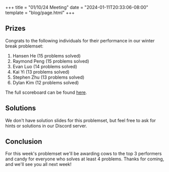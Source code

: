 +++
title = "01/10/24 Meeting"
date = "2024-01-11T20:33:06-08:00"
template = "blog/page.html"
+++

## Prizes

Congrats to the following individuals for their performance in our winter break problemset:
1. Hansen He (15 problems solved)
2. Raymond Peng (15 problems solved)
3. Evan Luo (14 problems solved)
4. Kai Yi (13 problems solved)
5. Stephen Zhu (13 problems solved)
6. Dylan Kim (12 problems solved)

The full scoreboard can be found [here](https://codeforces.com/group/56LvjuJGwY/contest/492674/standings/groupmates/true).

## Solutions

We don't have solution slides for this problemset, but feel free to ask for hints or solutions in our Discord server.

## Conclusion

For this week's problemset we'll be awarding cows to the top 3 performers and candy for everyone who solves at least 4 problems.
Thanks for coming, and we'll see you all next week!
